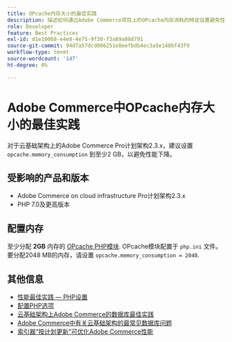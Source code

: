 ```yaml
---
title: OPcache内存大小的最佳实践
description: 描述如何通过Adobe Commerce项目上的OPcache内存消耗的特定设置避免性能下降。
role: Developer
feature: Best Practices
exl-id: d1e10068-e4e8-4e75-9f30-f3a89a08d791
source-git-commit: 94d7a57dcd006251e8eefbdb4ec3a5e140bf43f9
workflow-type: tm+mt
source-wordcount: '147'
ht-degree: 0%

---
```


# Adobe Commerce中OPcache内存大小的最佳实践

对于云基础架构上的Adobe Commerce Pro计划架构2.3.x，建议设置 `opcache.memory_consumption` 到至少2 GB，以避免性能下降。

## 受影响的产品和版本

* Adobe Commerce on cloud infrastructure Pro计划架构2.3.x
* PHP 7.0及更高版本

## 配置内存

至少分配 **2GB** 内存的 [OPcache PHP模块](https://www.php.net/manual/en/book.opcache.php). OPcache模块配置于 `php.ini` 文件。 要分配2048 MB的内存，请设置 `opcache.memory_consumption = 2048`.

## 其他信息

* [性能最佳实践 — PHP设置](../../../performance/software.md#php-settings)
* [配置PHP选项](https://devdocs.magento.com/cloud/project/project-conf-files_magento-app.html#customize-phpini-settings)
* [云基础架构上Adobe Commerce的数据库最佳实践](database-on-cloud.md)
* [Adobe Commerce中有关云基础架构的最常见数据库问题](../maintenance/resolve-database-performance-issues.md)
* [索引器“按计划更新”可优化Adobe Commerce性能](../maintenance/indexer-configuration.md)
